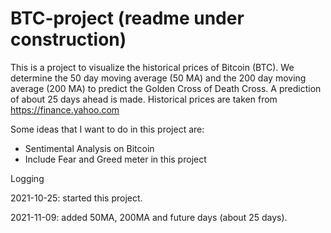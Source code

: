# BTC-project (readme under construction)

This is a project to visualize the historical prices of Bitcoin (BTC). We determine the 50 day moving average (50 MA) and the 200 day moving average (200 MA) to predict the Golden Cross of Death Cross. A prediction of about 25 days ahead is made. Historical prices are taken from https://finance.yahoo.com

Some ideas that I want to do in this project are:
- Sentimental Analysis on Bitcoin
- Include Fear and Greed meter in this project

Logging

2021-10-25: started this project. 


2021-11-09: added 50MA, 200MA and future days (about 25 days).   
